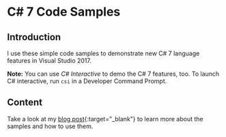 # C# 7 Code Samples

## Introduction

I use these simple code samples to demonstrate new C# 7 language features in Visual Studio 2017.

**Note:** You can use *C# Interactive* to demo the C# 7 features, too. To launch C# interactive, run `csi` in a Developer Command Prompt.


## Content

Take a look at my [blog post](http://www.software-architects.com/devblog/2017/05/23/Deep-Dive-into-CSharp-7){:target="_blank"} to learn more about the samples and how to use them.

